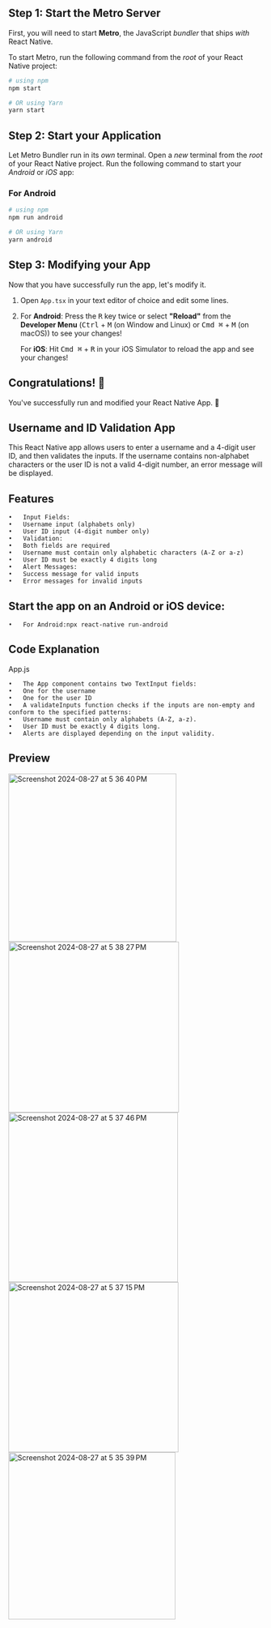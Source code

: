 ## Step 1: Start the Metro Server

First, you will need to start **Metro**, the JavaScript _bundler_ that ships _with_ React Native.

To start Metro, run the following command from the _root_ of your React Native project:

```bash
# using npm
npm start

# OR using Yarn
yarn start
```

## Step 2: Start your Application

Let Metro Bundler run in its _own_ terminal. Open a _new_ terminal from the _root_ of your React Native project. Run the following command to start your _Android_ or _iOS_ app:

### For Android

```bash
# using npm
npm run android

# OR using Yarn
yarn android
```
## Step 3: Modifying your App

Now that you have successfully run the app, let's modify it.

1. Open `App.tsx` in your text editor of choice and edit some lines.
2. For **Android**: Press the <kbd>R</kbd> key twice or select **"Reload"** from the **Developer Menu** (<kbd>Ctrl</kbd> + <kbd>M</kbd> (on Window and Linux) or <kbd>Cmd ⌘</kbd> + <kbd>M</kbd> (on macOS)) to see your changes!

   For **iOS**: Hit <kbd>Cmd ⌘</kbd> + <kbd>R</kbd> in your iOS Simulator to reload the app and see your changes!

## Congratulations! :tada:

You've successfully run and modified your React Native App. :partying_face:

## Username and ID Validation App

This React Native app allows users to enter a username and a 4-digit user ID, and then validates the inputs. If the username contains non-alphabet characters or the user ID is not a valid 4-digit number, an error message will be displayed.

## Features

	•	Input Fields:
	•	Username input (alphabets only)
	•	User ID input (4-digit number only)
	•	Validation:
	•	Both fields are required
	•	Username must contain only alphabetic characters (A-Z or a-z)
	•	User ID must be exactly 4 digits long
	•	Alert Messages:
	•	Success message for valid inputs
	•	Error messages for invalid inputs

## Start the app on an Android or iOS device:

	•	For Android:npx react-native run-android

## Code Explanation

App.js

	•	The App component contains two TextInput fields:
	•	One for the username
	•	One for the user ID
	•	A validateInputs function checks if the inputs are non-empty and conform to the specified patterns:
	•	Username must contain only alphabets (A-Z, a-z).
	•	User ID must be exactly 4 digits long.
	•	Alerts are displayed depending on the input validity.

## Preview

<img width="332" alt="Screenshot 2024-08-27 at 5 36 40 PM" src="https://github.com/user-attachments/assets/96c6417d-cec0-4a0c-a953-8b22e082884b">
<img width="337" alt="Screenshot 2024-08-27 at 5 38 27 PM" src="https://github.com/user-attachments/assets/19705301-13fb-4d29-b4db-26b885362c3d">
<img width="335" alt="Screenshot 2024-08-27 at 5 37 46 PM" src="https://github.com/user-attachments/assets/6a1beca5-6e65-4350-a977-5624f5c847d0">
<img width="336" alt="Screenshot 2024-08-27 at 5 37 15 PM" src="https://github.com/user-attachments/assets/ba06edcc-70bb-43e0-bd64-bb7cb1b1a50b">
<img width="330" alt="Screenshot 2024-08-27 at 5 35 39 PM" src="https://github.com/user-attachments/assets/af6abf5a-f59e-43e1-8726-00d92dbe98ff">
